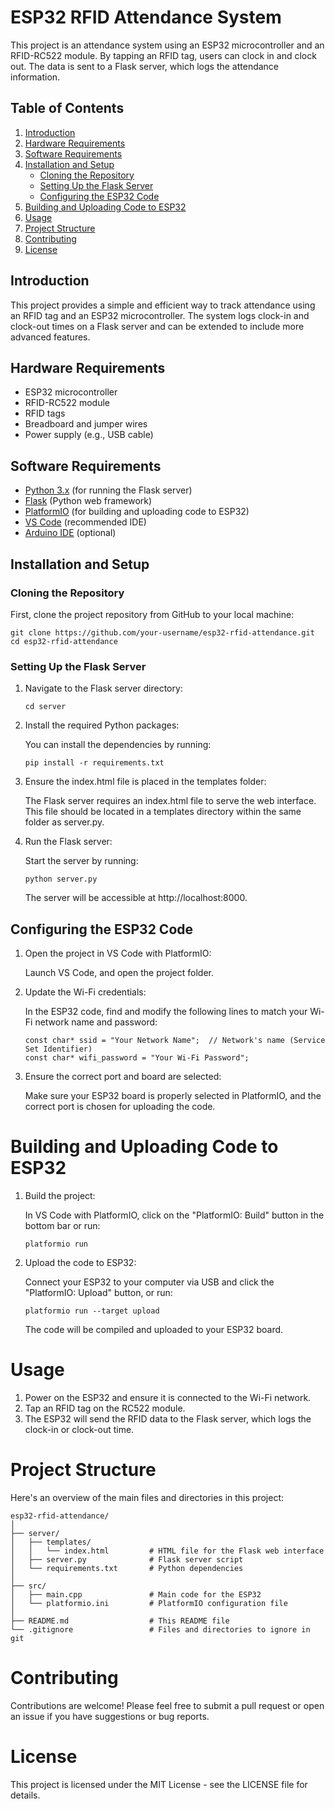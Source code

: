 # ESP32 RFID Attendance System

This project is an attendance system using an ESP32 microcontroller and an RFID-RC522 module. By tapping an RFID tag, users can clock in and clock out. The data is sent to a Flask server, which logs the attendance information.

## Table of Contents
1. [Introduction](#introduction)
2. [Hardware Requirements](#hardware-requirements)
3. [Software Requirements](#software-requirements)
4. [Installation and Setup](#installation-and-setup)
    - [Cloning the Repository](#cloning-the-repository)
    - [Setting Up the Flask Server](#setting-up-the-flask-server)
    - [Configuring the ESP32 Code](#configuring-the-esp32-code)
5. [Building and Uploading Code to ESP32](#building-and-uploading-code-to-esp32)
6. [Usage](#usage)
7. [Project Structure](#project-structure)
8. [Contributing](#contributing)
9. [License](#license)
    
## Introduction
This project provides a simple and efficient way to track attendance using an RFID tag and an ESP32 microcontroller. The system logs clock-in and clock-out times on a Flask server and can be extended to include more advanced features.

## Hardware Requirements
- ESP32 microcontroller
- RFID-RC522 module
- RFID tags
- Breadboard and jumper wires
- Power supply (e.g., USB cable)

## Software Requirements
- [Python 3.x](https://www.python.org/downloads/) (for running the Flask server)
- [Flask](https://flask.palletsprojects.com/) (Python web framework)
- [PlatformIO](https://platformio.org/) (for building and uploading code to ESP32)
- [VS Code](https://code.visualstudio.com/) (recommended IDE)
- [Arduino IDE](https://www.arduino.cc/en/software) (optional)

## Installation and Setup

### Cloning the Repository
First, clone the project repository from GitHub to your local machine:
    
    
    git clone https://github.com/your-username/esp32-rfid-attendance.git
    cd esp32-rfid-attendance
    
### Setting Up the Flask Server
1. Navigate to the Flask server directory:

    ```
    cd server
    ```
2. Install the required Python packages:

    You can install the dependencies by running:

    ```
    pip install -r requirements.txt
    ```
3. Ensure the index.html file is placed in the templates folder:

    The Flask server requires an index.html file to serve the web interface. This file should be located in a templates directory within the same folder as         server.py.

4. Run the Flask server:

    Start the server by running:

    ```
    python server.py
    ```
    The server will be accessible at http://localhost:8000.

## Configuring the ESP32 Code
1. Open the project in VS Code with PlatformIO:

    Launch VS Code, and open the project folder.

3. Update the Wi-Fi credentials:

    In the ESP32 code, find and modify the following lines to match your Wi-Fi network name and password:

    ```
    const char* ssid = "Your Network Name";  // Network's name (Service Set Identifier)
    const char* wifi_password = "Your Wi-Fi Password";
    ```
3. Ensure the correct port and board are selected:

    Make sure your ESP32 board is properly selected in PlatformIO, and the correct port is chosen for uploading the code.

# Building and Uploading Code to ESP32
1. Build the project:

    In VS Code with PlatformIO, click on the "PlatformIO: Build" button in the bottom bar or run:
    
    ```
    platformio run
    ```
2. Upload the code to ESP32:

    Connect your ESP32 to your computer via USB and click the "PlatformIO: Upload" button, or run:

    ```
    platformio run --target upload
    ```
    The code will be compiled and uploaded to your ESP32 board.

# Usage
1. Power on the ESP32 and ensure it is connected to the Wi-Fi network.
2. Tap an RFID tag on the RC522 module.
3. The ESP32 will send the RFID data to the Flask server, which logs the clock-in or clock-out time.

# Project Structure
Here's an overview of the main files and directories in this project:

```
esp32-rfid-attendance/
│
├── server/
│   ├── templates/
│   │   └── index.html         # HTML file for the Flask web interface
│   ├── server.py              # Flask server script
│   └── requirements.txt       # Python dependencies
│
├── src/
│   ├── main.cpp               # Main code for the ESP32
│   └── platformio.ini         # PlatformIO configuration file
│
├── README.md                  # This README file
└── .gitignore                 # Files and directories to ignore in git
```

# Contributing
Contributions are welcome! Please feel free to submit a pull request or open an issue if you have suggestions or bug reports.

# License
This project is licensed under the MIT License - see the LICENSE file for details.
